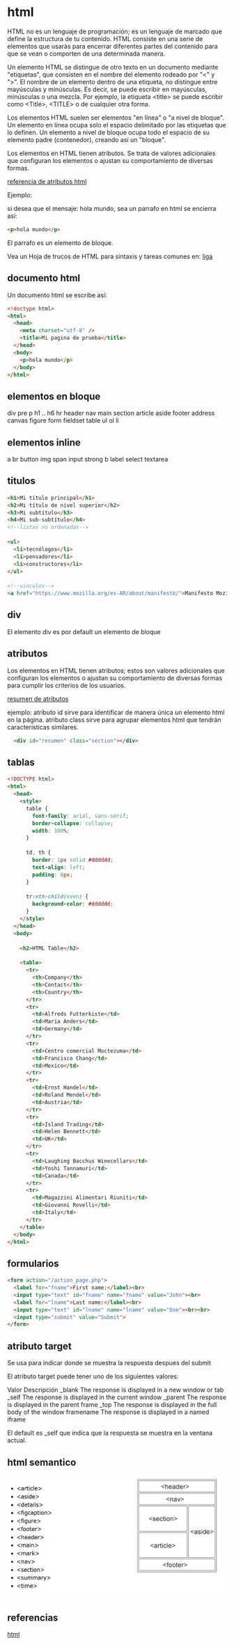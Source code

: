 # html

HTML no es un lenguaje de programación; es un lenguaje de marcado que define la estructura de tu contenido. HTML consiste en una serie de elementos que usarás para encerrar diferentes partes del contenido para que se vean o comporten de una determinada manera.

Un elemento HTML se distingue de otro texto en un documento mediante "etiquetas", que consisten en el nombre del elemento rodeado por "\<" y "\>". El nombre de un elemento dentro de una etiqueta, no distingue entre mayúsculas y minúsculas. Es decir, se puede escribir en mayúsculas, minúsculas o una mezcla. Por ejemplo, la etiqueta \<title\> se puede escribir como \<Title\>, \<TITLE\> o de cualquier otra forma.

Los elementos HTML suelen ser elementos "en línea" o "a nivel de bloque". Un elemento en línea ocupa solo el espacio delimitado por las etiquetas que lo definen. Un elemento a nivel de bloque ocupa todo el espacio de su elemento padre (contenedor), creando así un "bloque".

Los elementos en HTML tienen atributos. Se trata de valores adicionales que configuran los elementos o ajustan su comportamiento de diversas formas.

[referencia de atributos html](https://developer.mozilla.org/es/docs/Web/HTML/Reference/Attributes)

Ejemplo:

si desea que el mensaje: hola mundo, sea un parrafo en html se encierra así:

```html
<p>hola mundo</p>
```
El parrafo es un elemento de bloque.

Vea un Hoja de trucos de HTML para sintaxis y tareas comunes en: 
[liga](https://developer.mozilla.org/es/docs/Learn_web_development/Getting_started/Your_first_website/Creating_the_content)

## documento html

Un documento html se escribe así:

```html
<!doctype html>
<html>
  <head>
    <meta charset="utf-8" />
    <title>Mi pagina de prueba</title>
  </head>
  <body>
    <p>hola mundo</p>
  </body>
</html>

```

## elementos en bloque

div
pre
p
h1 .. h6
hr
header
nav
main
section
article
aside
footer
address
canvas
figure
form
fieldset
table
ul
ol
li


## elementos inline

a
br
button
img
span
input
strong
b
label
select
textarea

## titulos

```html
<h1>Mi título principal</h1>
<h2>Mi título de nivel superior</h2>
<h3>Mi subtítulo</h3>
<h4>Mi sub-subtítulo</h4>
<!--listas no ordenadas-->

<ul>
  <li>tecnólogos</li>
  <li>pensadores</li>
  <li>constructores</li>
</ul>

<!--vinculos-->
<a href="https://www.mozilla.org/es-AR/about/manifesto/">Manifesto Mozilla</a>

```

## div

El elemento div es por default un elemento de bloque


## atributos

Los elementos en HTML tienen atributos; estos son valores adicionales que configuran los elementos o ajustan su comportamiento de diversas formas para cumplir los criterios de los usuarios.

[resumen de atributos](https://developer.mozilla.org/es/docs/Web/HTML/Reference/Attributes)

ejemplo:
atributo id sirve para identificar de manera única un elemento html en la página.
atributo class sirve para agrupar elementos html que tendrán características similares.

```html
  <div id="resumen" class="section"></div>
```

## tablas

```html
<!DOCTYPE html>
<html>
  <head>
    <style>
      table {
        font-family: arial, sans-serif;
        border-collapse: collapse;
        width: 100%;
      }

      td, th {
        border: 1px solid #dddddd;
        text-align: left;
        padding: 8px;
      }

      tr:nth-child(even) {
        background-color: #dddddd;
      }
    </style>
  </head>
  <body>

    <h2>HTML Table</h2>

    <table>
      <tr>
        <th>Company</th>
        <th>Contact</th>
        <th>Country</th>
      </tr>
      <tr>
        <td>Alfreds Futterkiste</td>
        <td>Maria Anders</td>
        <td>Germany</td>
      </tr>
      <tr>
        <td>Centro comercial Moctezuma</td>
        <td>Francisco Chang</td>
        <td>Mexico</td>
      </tr>
      <tr>
        <td>Ernst Handel</td>
        <td>Roland Mendel</td>
        <td>Austria</td>
      </tr>
      <tr>
        <td>Island Trading</td>
        <td>Helen Bennett</td>
        <td>UK</td>
      </tr>
      <tr>
        <td>Laughing Bacchus Winecellars</td>
        <td>Yoshi Tannamuri</td>
        <td>Canada</td>
      </tr>
      <tr>
        <td>Magazzini Alimentari Riuniti</td>
        <td>Giovanni Rovelli</td>
        <td>Italy</td>
      </tr>
    </table>
  </body>
</html>
```

## formularios

```html
<form action="/action_page.php">
  <label for="fname">First name:</label><br>
  <input type="text" id="fname" name="fname" value="John"><br>
  <label for="lname">Last name:</label><br>
  <input type="text" id="lname" name="lname" value="Doe"><br><br>
  <input type="submit" value="Submit">
</form>
```

## atributo  target

Se usa para indicar donde se muestra la respuesta despues del submit

El atributo target puede tener uno de los siguientes valores:

Valor	Descripción
_blank	  The response is displayed in a new window or tab
_self	    The response is displayed in the current window
_parent	  The response is displayed in the parent frame
_top	    The response is displayed in the full body of the window
framename	The response is displayed in a named iframe

El default es _self que indica que la respuesta se muestra en la ventana actual.

## html semantico

![html semantico](html-semantico.jpg)



## referencias

[html](https://www.w3schools.com/html/)